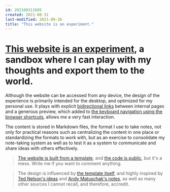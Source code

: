 ```yaml
---
id: 202108311605
created: 2021-08-31
last-modified: 2021-09-26
title: "This website is an experiment."
---
```

<!-- <iframe id="player" width="560" height="315" src="https://www.youtube.com/embed/QRdb935v1sQ?enablejsapi=1" title="YouTube video player" frameborder="0" allowfullscreen></iframe> -->

# [This website is an experiment]([[202103120016]]), a sandbox where I can play with my thoughts and export them to the world. 

Although the website can be accessed from any device, the design of the experience is primarily intended for the desktop, and optimized for my personal use. It plays with explicit [bidirectional links]([[202108271846]]) between internal pages and a generous preview, which added to [the keyboard navigation using the browser shortcuts]([[202108291255]]), allows me a very fast interaction.

The content is stored in Markdown files, the format I use to take notes, not only for practical reasons such as centralizing the content in one place or standardizing the formats to work with, but as an exercise to consolidate my note-taking system as well as to test it as a system to communicate and share ideas with others effectively.

> [The website is built from a template]([[202108311708]]), and [the code is public](https://github.com/danielarmengolaltayo/a-a), but it's a mess. Write me if you want to comment anything.

> The design is influenced by [the template itself](https://github.com/maximevaillancourt/digital-garden-jekyll-template), and highly inspired by [Ted Nelson's ideas](https://www.youtube.com/watch?v=hMKy52Intac) and [Andy Matuschak's notes](https://notes.andymatuschak.org/About_these_notes), as well as many other sources I cannot recall, and therefore, accredit.



<!-- https://developers.google.com/youtube/iframe_api_reference -->
<!-- https://stackoverflow.com/questions/31510351/youtube-iframe-api-loadvideobyid-skips-the-video -->
<!-- https://stackoverflow.com/questions/19603618/how-do-i-get-the-reference-to-an-existing-youtube-player -->

<script>
    var videoId = "QRdb935v1sQ";
    var start = 34.5;
    var end = 3000; //milliseconds after start

    // 2. This code loads the IFrame Player API code asynchronously.
    var tag = document.createElement('script');

    tag.src = "https://www.youtube.com/iframe_api";
    var firstScriptTag = document.getElementsByTagName('script')[0];
    firstScriptTag.parentNode.insertBefore(tag, firstScriptTag);

    // 3. This function creates an <iframe> (and YouTube player)
    //    after the API code downloads.
    var player;
    function onYouTubeIframeAPIReady() {
        player = new YT.Player('player', {
            // height: '360',
            // width: '640',
            videoId: 'S13tjz6TKek', 
            events: {
                'onReady': onPlayerReady,
                'onStateChange': onPlayerStateChange
            }
        });
    }

    // 4. The API will call this function when the video player is ready.
    function onPlayerReady(event) {
        event.target.playVideo();
    }

    // 5. The API calls this function when the player's state changes.
    //    The function indicates that when playing a video (state=1),
    //    the player should play for six seconds and then stop.
    var done = false;
    function onPlayerStateChange(event) {
        if (event.data == YT.PlayerState.PLAYING && !done) {
            setTimeout(stopVideo, 3000);
            done = true;
        }
    }
    function stopVideo(event) {
        event.target.stopVideo();
    }
</script>